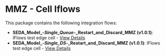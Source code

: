 # MMZ - Cell Iflows

This package contains the following integration flows:

- **SEDA_Model_-_Single_Queue_-_Restart_and_Discard_MMZ (v1.0.1)**: IFlows test edge cell - [View Details](SEDA_Model_-_Single_Queue_-_Restart_and_Discard_MMZ-1.0.1/readme.md)
- **SEDA_Model_-_Single_DS_-_Restart_and_Discard_MMZ (v1.0.1)**: IFlows test edge cell - [View Details](SEDA_Model_-_Single_DS_-_Restart_and_Discard_MMZ-1.0.1/readme.md)
